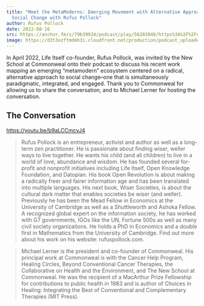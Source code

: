 ```yaml
---
title: "Meet the MetaModerns: Emerging Movement with Alternative Approach to
  Social Change with Rufus Pollock"
author: Rufus Pollock
date: 2022-08-16
src: https://anchor.fm/s/79b39934/podcast/play/56203848/https%3A%2F%2Fd3ctxlq1ktw2nl.cloudfront.net%2Fproduction%2Fexports%2F79b39934%2F56203848%2F0ac36de1633c87ce7820748725a0a46d.m4a
image: https://d3t3ozftmdmh3i.cloudfront.net/production/podcast_uploaded_episode400/20318133/20318133-1660580380526-3e944a88ca8b7.jpg
---
```


In April 2022, Life Itself co-founder, Rufus Pollock, was invited by the New School at Commonweal onto their podcast to discuss his recent work mapping an emerging “metamodern” ecosystem centered on a radical, alternative approach to social change–one that is simultaneously paradigmatic, integrated, and engaged. Thank you to Commonweal for allowing us to share the conversation, and to Michael Lerner for hosting the conversation.

## The Conversation

https://youtu.be/b9aLCCmcvJ4

>Rufus Pollock is an entrepreneur, activist and author as well as a long-term zen practitioner. He is passionate about finding wiser, weller ways to live together. He wants his child (and all children) to live in a world of love, abundance and wisdom. He has founded several for-profit and nonprofit initiatives including Life Itself, Open Knowledge Foundation, and Datopian. His book Open Revolution is about making a radically freer and fairer information age and has been translated into multiple languages. His next book, Wiser Societies, is about the cultural dark matter that enables societies be wiser (and weller). Previously he has been the Mead Fellow in Economics at the University of Cambridge as well as a Shuttleworth and Ashoka Fellow. A recognized global expert on the information society, he has worked with G7 governments, IGOs like the UN, Fortune 500s as well as many civil society organizations. He holds a PhD in Economics and a double first in Mathematics from the University of Cambridge. Find out more about his work on his website: rufuspollock.com. 

>Michael Lerner is the president and co-founder of Commonweal. His principal work at Commonweal is with the Cancer Help Program, Healing Circles, Beyond Conventional Cancer Therapies, the Collaborative on Health and the Environment, and The New School at Commonweal. He was the recipient of a MacArthur Prize Fellowship for contributions to public health in 1983 and is author of Choices in Healing: Integrating the Best of Conventional and Complementary Therapies (MIT Press).
